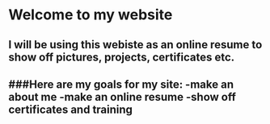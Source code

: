 # Welcome to my website
## I will be using this webiste as an online resume to show off pictures, projects, certificates etc. 
###Here are my goals for my site:
-make an about me
-make an online resume
-show off certificates and training
- 
